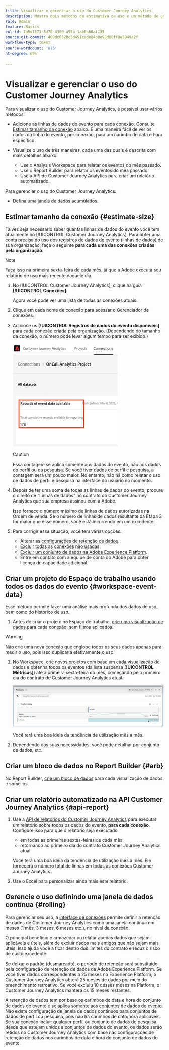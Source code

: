 ```yaml
---
title: Visualizar e gerenciar o uso do Customer Journey Analytics
description: Mostra dois métodos de estimativa de uso e um método de gerenciamento.
role: Admin
feature: Basics
exl-id: 7a5d1173-8d78-4360-a97a-1ab0a60af135
source-git-commit: 400dc032be5d491cade84b0e98d88ff8a5949a2f
workflow-type: tm+mt
source-wordcount: '875'
ht-degree: 69%

---
```


# Visualizar e gerenciar o uso do Customer Journey Analytics

Para visualizar o uso do Customer Journey Analytics, é possível usar vários métodos:

* Adicione as linhas de dados do evento para cada conexão. Consulte [Estimar tamanho da conexão](#estimate-connection-size) abaixo. É uma maneira fácil de ver os dados da linha do evento, por conexão, para um carimbo de data e hora específico.

* Visualize o uso de três maneiras, cada uma das quais é descrita com mais detalhes abaixo:
   * Use o Analysis Workspace para relatar os eventos do mês passado.
   * Use o Report Builder para relatar os eventos do mês passado.
   * Use a API de Customer Journey Analytics para criar um relatório automatizado.

Para gerenciar o uso do Customer Journey Analytics:

* Defina uma janela de dados acumulados.

## Estimar tamanho da conexão {#estimate-size}

Talvez seja necessário saber quantas linhas de dados do evento você tem atualmente no [!UICONTROL Customer Journey Analytics]. Para obter uma conta precisa do uso dos registros de dados de evento (linhas de dados) de sua organização, faça o seguinte **para cada uma das conexões criadas pela organização**.

>[!NOTE]
>
>Faça isso na primeira sexta-feira de cada mês, já que a Adobe executa seu relatório de uso mais recente naquele dia.

1. No [!UICONTROL Customer Journey Analytics], clique na guia **[!UICONTROL Conexões]**.

   Agora você pode ver uma lista de todas as conexões atuais.

1. Clique em cada nome de conexão para acessar o Gerenciador de conexões.

1. Adicione os **[!UICONTROL Registros de dados do evento disponíveis]** para cada conexão criada pela organização. (Dependendo do tamanho da conexão, o número pode levar algum tempo para ser exibido.)

   ![Registros de dados do evento disponíveis.](./assets/event-data.png)

   >[!CAUTION]
   >
   >   Essa contagem se aplica somente aos dados do evento, não aos dados do perfil ou da pesquisa. Se você tiver dados de perfil e pesquisa, a contagem será um pouco maior. No entanto, não há como relatar o uso de dados de perfil e pesquisa na interface do usuário no momento.

1. Depois de ter uma soma de todas as linhas de dados do evento, procure o direito de “Linhas de dados” no contrato do Customer Journey Analytics que sua empresa assinou com a Adobe.

   Isso fornece o número máximo de linhas de dados autorizadas na Ordem de venda. Se o número de linhas de dados resultante da Etapa 3 for maior que esse número, você está incorrendo em um excedente.

1. Para corrigir essa situação, você tem várias opções:

   * Alterar as [configurações de retenção de dados](https://experienceleague.adobe.com/docs/analytics-platform/using/cja-connections/manage-connections.html?lang=pt-BR#set-rolling-window-for-connection-data-retention).
   * [Excluir todas as conexões não usadas](https://experienceleague.adobe.com/docs/analytics-platform/using/cja-overview/cja-faq.html?lang=pt-BR#implications-of-deleting-data-components).
   * [Excluir um conjunto de dados na Adobe Experience Platform](https://experienceleague.adobe.com/docs/analytics-platform/using/cja-overview/cja-faq.html?lang=pt-BR#implications-of-deleting-data-components).
   * Entre em contato com a equipe de conta do Adobe para obter licença de capacidade adicional.

## Criar um projeto do Espaço de trabalho usando todos os dados do evento {#workspace-event-data}

Esse método permite fazer uma análise mais profunda dos dados de uso, bem como do histórico de uso.

1. Antes de criar o projeto no Espaço de trabalho, [crie uma visualização de dados](/help/data-views/create-dataview.md) para cada conexão, sem filtros aplicados.

>[!WARNING]
>
>    Não crie uma nova conexão que englobe todos os seus dados apenas para medir o uso, pois isso duplicaria efetivamente o uso.

1. No Workspace, crie novos projetos com base em cada visualização de dados e obtenha todos os eventos (da lista suspensa **[!UICONTROL Métricas]**) até a primeira sexta-feira do mês, começando pelo primeiro dia do contrato de Customer Journey Analytics atual.

   ![Tabela de forma livre mostrando eventos.](./assets/events-usage.png)

   Você terá uma boa ideia da tendência de utilização mês a mês.

1. Dependendo das suas necessidades, você pode detalhar por conjunto de dados, etc.

## Criar um bloco de dados no Report Builder {#arb}

No Report Builder, [crie um bloco de dados](/help/report-builder/create-a-data-block.md) para cada visualização de dados e some-os.

## Criar um relatório automatizado na API Customer Journey Analytics {#api-report}

1. Use a [API de relatórios do Customer Journey Analytics](https://developer.adobe.com/cja-apis/docs/api/#tag/Reporting-API) para executar um relatório sobre todos os dados do evento, **para cada conexão**. Configure isso para que o relatório seja executado

   * em todas as primeiras sextas-feiras de cada mês.
   * retornando ao primeiro dia do contrato Customer Journey Analytics atual.

   Você terá uma boa ideia da tendência de utilização mês a mês. Ele fornecerá o número total de linhas em todas as conexões Customer Journey Analytics.

1. Use o Excel para personalizar ainda mais este relatório.

## Gerencie o uso definindo uma janela de dados contínua {#rolling}

Para gerenciar seu uso, a [interface de conexões](/help/connections/create-connection.md) permite definir a retenção de dados de Customer Journey Analytics como uma janela contínua em meses (1 mês, 3 meses, 6 meses etc.), no nível da conexão.

O principal benefício é armazenar ou relatar apenas dados que sejam aplicáveis e úteis, além de excluir dados mais antigos que não sejam mais úteis. Isso ajuda você a ficar dentro dos limites do contrato e reduz o risco de custo excedente.

Se deixar o padrão (desmarcado), o período de retenção será substituído pela configuração de retenção de dados da Adobe Experience Platform. Se você tiver dados correspondentes a 25 meses no Experience Platform, o Customer Journey Analytics obterá 25 meses de dados por meio do preenchimento retroativo. Se você excluiu 10 desses meses na Platform, o Customer Journey Analytics manterá os 15 meses restantes.

A retenção de dados tem por base os carimbos de data e hora do conjunto de dados do evento e se aplica somente aos conjuntos de dados do evento. Não existe configuração de janela de dados contínuos para conjuntos de dados de perfil ou pesquisa, pois não há carimbos de data/hora aplicáveis. Se sua conexão incluir qualquer perfil ou conjunto de dados de pesquisa, desde que estejam unidos a conjuntos de dados do evento, os dados serão retidos no Customer Journey Analytics com base nas configurações de retenção de dados nos carimbos de data e hora do conjunto de dados do evento.

